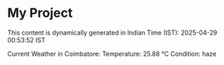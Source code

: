 # My Project

This content is dynamically generated in Indian Time (IST): 2025-04-29 00:53:52 IST


Current Weather in Coimbatore:
Temperature: 25.88 °C
Condition: haze
